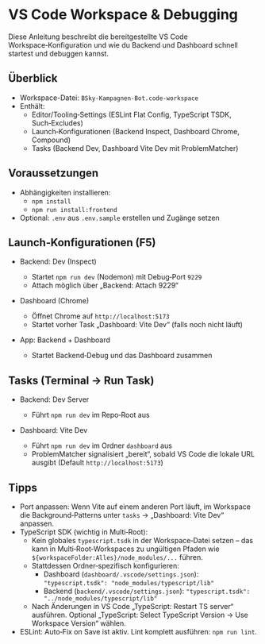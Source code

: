 # VS Code Workspace & Debugging

Diese Anleitung beschreibt die bereitgestellte VS Code Workspace‑Konfiguration und wie du Backend und Dashboard schnell startest und debuggen kannst.

## Überblick

- Workspace-Datei: `BSky-Kampagnen-Bot.code-workspace`
- Enthält:
  - Editor/Tooling‑Settings (ESLint Flat Config, TypeScript TSDK, Such‑Excludes)
  - Launch‑Konfigurationen (Backend Inspect, Dashboard Chrome, Compound)
  - Tasks (Backend Dev, Dashboard Vite Dev mit ProblemMatcher)

## Voraussetzungen

- Abhängigkeiten installieren:
  - `npm install`
  - `npm run install:frontend`
- Optional: `.env` aus `.env.sample` erstellen und Zugänge setzen

## Launch‑Konfigurationen (F5)

- Backend: Dev (Inspect)
  - Startet `npm run dev` (Nodemon) mit Debug‑Port `9229`
  - Attach möglich über „Backend: Attach 9229“

- Dashboard (Chrome)
  - Öffnet Chrome auf `http://localhost:5173`
  - Startet vorher Task „Dashboard: Vite Dev“ (falls noch nicht läuft)

- App: Backend + Dashboard
  - Startet Backend‑Debug und das Dashboard zusammen

## Tasks (Terminal → Run Task)

- Backend: Dev Server
  - Führt `npm run dev` im Repo‑Root aus

- Dashboard: Vite Dev
  - Führt `npm run dev` im Ordner `dashboard` aus
  - ProblemMatcher signalisiert „bereit“, sobald VS Code die lokale URL ausgibt (Default `http://localhost:5173`)

## Tipps

- Port anpassen: Wenn Vite auf einem anderen Port läuft, im Workspace die Background‑Patterns unter `tasks` → „Dashboard: Vite Dev“ anpassen.
- TypeScript SDK (wichtig in Multi‑Root):
  - Kein globales `typescript.tsdk` in der Workspace‑Datei setzen – das kann in Multi‑Root‑Workspaces zu ungültigen Pfaden wie `${workspaceFolder:Alles}/node_modules/...` führen.
  - Stattdessen Ordner‑spezifisch konfigurieren:
    - Dashboard (`dashboard/.vscode/settings.json`): `"typescript.tsdk": "node_modules/typescript/lib"`
    - Backend   (`backend/.vscode/settings.json`):  `"typescript.tsdk": "../node_modules/typescript/lib"`
  - Nach Änderungen in VS Code „TypeScript: Restart TS server“ ausführen. Optional „TypeScript: Select TypeScript Version → Use Workspace Version“ wählen.
- ESLint: Auto‑Fix on Save ist aktiv. Lint komplett ausführen: `npm run lint`.
